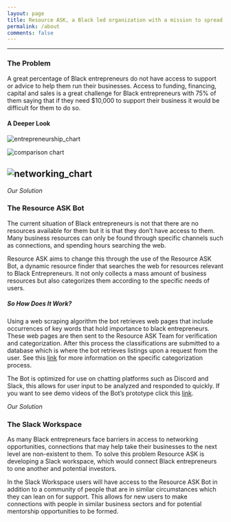 ```yaml
---
layout: page
title: Resource ASK, a Black led organization with a mission to spread curated business resources to Black entrepreneurs. 
permalink: /about
comments: false
---
```


---
### The Problem
A great percentage of Black entrepreneurs do not have access to support or advice to help them run their businesses. Access to funding, financing, capital and sales is a great challenge for Black entrepreneurs with 75% of them saying that if they need $10,000 to support their business it would be difficult for them to do so.

#### A Deeper Look

![entrepreneurship_chart](https://user-images.githubusercontent.com/58146873/164992693-44f2644e-5325-44ff-8d59-c33b59025f9d.png)

![comparison chart](https://user-images.githubusercontent.com/58146873/164992696-8fcb3593-f7e1-4e49-897a-83007ea7d648.png)

![networking_chart](https://user-images.githubusercontent.com/58146873/164992701-e75aea0d-dbd9-44ff-9e07-a2282eab75e2.png)
---

_Our Solution_

### The Resource ASK Bot
The current situation of Black entrepreneurs is not that there are no resources available for them but it is that they don’t have access to them. Many business resources can only be found through specific channels such as connections, and spending hours searching the web.

Resource ASK aims to change this through the use of the Resource ASK Bot, a dynamic resource finder that searches the web for resources relevant to Black Entrepreneurs. It not only collects a mass amount of business resources but also categorizes them according to the specific needs of users.

##### So How Does It Work?
Using a web scraping algorithm the bot retrieves web pages that include occurrences of key words that hold importance to black entrepreneurs. These web pages are then sent to the Resource ASK Team for verification and categorization. After this process the classifications are submitted to a database which is where the bot retrieves listings upon a request from the user. See this [link](https://serewaya.github.io/resource-ask/resource-categorization/) for more information on the specific categorization process.

The Bot is optimized for use on chatting platforms such as Discord and Slack, this allows for user input to be analyzed and responded to quickly. If you want to see demo videos of the Bot’s prototype click this [link](https://serewaya.github.io/resource-ask/prototype-demos/).


_Our Solution_

### The Slack Workspace
As many Black entrepreneurs face barriers in access to networking opportunities, connections that may help take their businesses to the next level are non-existent to them. To solve this problem Resource ASK is developing a Slack workspace, which would connect Black entrepreneurs to one another and potential investors.

In the Slack Workspace users will have access to the Resource ASK Bot in addition to a community of people that are in similar circumstances which they can lean on for support. This allows for new users to make connections with people in similar business sectors and for potential mentorship opportunities to be formed.
